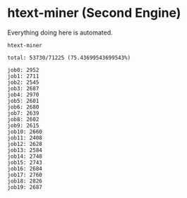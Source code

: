# htext-miner (Second Engine)

Everything doing here is automated.

```
htext-miner

total: 53730/71225 (75.43699543699543%)

job0: 2952
job1: 2711
job2: 2545
job3: 2687
job4: 2970
job5: 2601
job6: 2680
job7: 2639
job8: 2602
job9: 2615
job10: 2660
job11: 2408
job12: 2628
job13: 2584
job14: 2748
job15: 2743
job16: 2684
job17: 2760
job18: 2826
job19: 2687
```